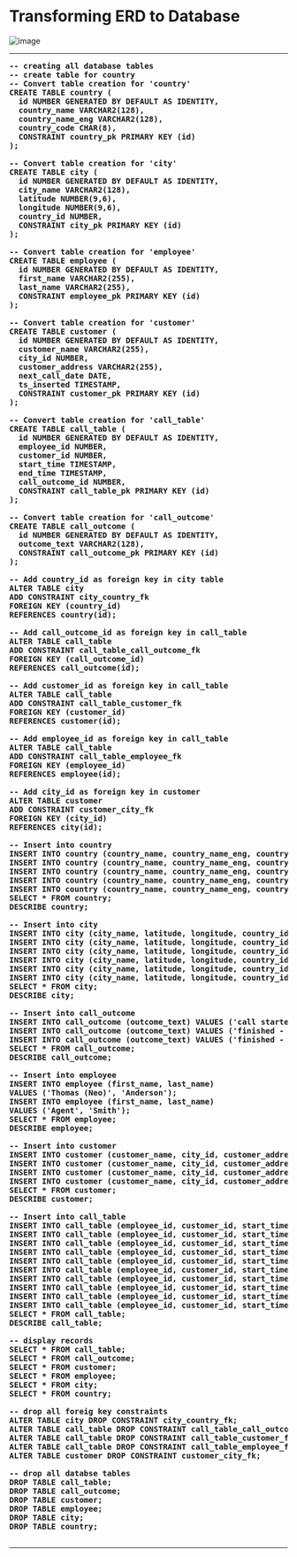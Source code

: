 # Transforming ERD to Database

![image](https://github.com/toarnabtrainer/PTS_Databases/assets/111301975/bed1eaaf-b549-4f12-a092-6270f8657b1e)

<hr> 

<b>

<pre>
-- creating all database tables
-- create table for country
-- Convert table creation for 'country'
CREATE TABLE country (
  id NUMBER GENERATED BY DEFAULT AS IDENTITY,
  country_name VARCHAR2(128),
  country_name_eng VARCHAR2(128),
  country_code CHAR(8),
  CONSTRAINT country_pk PRIMARY KEY (id)
);

-- Convert table creation for 'city'
CREATE TABLE city (
  id NUMBER GENERATED BY DEFAULT AS IDENTITY,
  city_name VARCHAR2(128),
  latitude NUMBER(9,6),
  longitude NUMBER(9,6),
  country_id NUMBER,
  CONSTRAINT city_pk PRIMARY KEY (id)
);

-- Convert table creation for 'employee'
CREATE TABLE employee (
  id NUMBER GENERATED BY DEFAULT AS IDENTITY,
  first_name VARCHAR2(255),
  last_name VARCHAR2(255),
  CONSTRAINT employee_pk PRIMARY KEY (id)
);

-- Convert table creation for 'customer'
CREATE TABLE customer (
  id NUMBER GENERATED BY DEFAULT AS IDENTITY,
  customer_name VARCHAR2(255),
  city_id NUMBER,
  customer_address VARCHAR2(255),
  next_call_date DATE,
  ts_inserted TIMESTAMP,
  CONSTRAINT customer_pk PRIMARY KEY (id)
);

-- Convert table creation for 'call_table'
CREATE TABLE call_table (
  id NUMBER GENERATED BY DEFAULT AS IDENTITY,
  employee_id NUMBER,
  customer_id NUMBER,
  start_time TIMESTAMP,
  end_time TIMESTAMP,
  call_outcome_id NUMBER,
  CONSTRAINT call_table_pk PRIMARY KEY (id)
);

-- Convert table creation for 'call_outcome'
CREATE TABLE call_outcome (
  id NUMBER GENERATED BY DEFAULT AS IDENTITY,
  outcome_text VARCHAR2(128),
  CONSTRAINT call_outcome_pk PRIMARY KEY (id)
);

-- Add country_id as foreign key in city table
ALTER TABLE city 
ADD CONSTRAINT city_country_fk
FOREIGN KEY (country_id) 
REFERENCES country(id);

-- Add call_outcome_id as foreign key in call_table
ALTER TABLE call_table
ADD CONSTRAINT call_table_call_outcome_fk
FOREIGN KEY (call_outcome_id)
REFERENCES call_outcome(id);

-- Add customer_id as foreign key in call_table
ALTER TABLE call_table
ADD CONSTRAINT call_table_customer_fk
FOREIGN KEY (customer_id)
REFERENCES customer(id);

-- Add employee_id as foreign key in call_table
ALTER TABLE call_table
ADD CONSTRAINT call_table_employee_fk
FOREIGN KEY (employee_id)
REFERENCES employee(id);

-- Add city_id as foreign key in customer
ALTER TABLE customer
ADD CONSTRAINT customer_city_fk
FOREIGN KEY (city_id)
REFERENCES city(id);

-- Insert into country
INSERT INTO country (country_name, country_name_eng, country_code) VALUES ('Deutschland', 'Germany', 'DEU');
INSERT INTO country (country_name, country_name_eng, country_code) VALUES ('Srbija', 'Serbia', 'SRB');
INSERT INTO country (country_name, country_name_eng, country_code) VALUES ('Hrvatska', 'Croatia', 'HRV');
INSERT INTO country (country_name, country_name_eng, country_code) VALUES ('United Stated of America', 'United Stated of America', 'USA');
INSERT INTO country (country_name, country_name_eng, country_code) VALUES ('Polska', 'Poland', 'POL');
SELECT * FROM country;
DESCRIBE country;

-- Insert into city
INSERT INTO city (city_name, latitude, longitude, country_id) VALUES ('Berlin', 52.520008, 13.404954, 1);
INSERT INTO city (city_name, latitude, longitude, country_id) VALUES ('Belgrade', 44.787197, 20.457273, 2);
INSERT INTO city (city_name, latitude, longitude, country_id) VALUES ('Zagreb', 45.815399, 15.966568, 3);
INSERT INTO city (city_name, latitude, longitude, country_id) VALUES ('New York', 40.73061, -73.935242, 4);
INSERT INTO city (city_name, latitude, longitude, country_id) VALUES ('Los Angeles', 34.052235, -118.243683, 4);
INSERT INTO city (city_name, latitude, longitude, country_id) VALUES ('Warsaw', 52.237049, 21.017532, 5);
SELECT * FROM city;
DESCRIBE city;

-- Insert into call_outcome
INSERT INTO call_outcome (outcome_text) VALUES ('call started');
INSERT INTO call_outcome (outcome_text) VALUES ('finished - successfully');
INSERT INTO call_outcome (outcome_text) VALUES ('finished - unsuccessfully');
SELECT * FROM call_outcome;
DESCRIBE call_outcome;
	
-- Insert into employee
INSERT INTO employee (first_name, last_name)
VALUES ('Thomas (Neo)', 'Anderson');
INSERT INTO employee (first_name, last_name)
VALUES ('Agent', 'Smith');
SELECT * FROM employee;
DESCRIBE employee;

-- Insert into customer
INSERT INTO customer (customer_name, city_id, customer_address, next_call_date, ts_inserted) VALUES ('Jewelry Store', 4, 'Long Street 120', '2020-01-21', '2020-01-09 14:01:20');
INSERT INTO customer (customer_name, city_id, customer_address, next_call_date, ts_inserted) VALUES ('Bakery', 1, 'Kurfürstendamm 25', '2020-02-21', '2020-01-09 17:52:15');
INSERT INTO customer (customer_name, city_id, customer_address, next_call_date, ts_inserted) VALUES ('Café', 1, 'Tauentzienstraße 44', '2020-01-21', '2020-01-10 08:02:49');
INSERT INTO customer (customer_name, city_id, customer_address, next_call_date, ts_inserted) VALUES ('Restaurant', 3, 'Ulica lipa 15', '2020-01-21', '2020-01-10 09:20:21');
SELECT * FROM customer;
DESCRIBE customer;

-- Insert into call_table
INSERT INTO call_table (employee_id, customer_id, start_time, end_time, call_outcome_id) VALUES (1, 4, '2020-01-11 09:00:15', '2020-01-11 09:12:22', 2);
INSERT INTO call_table (employee_id, customer_id, start_time, end_time, call_outcome_id) VALUES (1, 2, '2020-01-11 09:14:50', '2020-01-11 09:20:01', 2);
INSERT INTO call_table (employee_id, customer_id, start_time, end_time, call_outcome_id) VALUES (2, 3, '2020-01-11 09:02:20', '2020-01-11 09:18:05', 3);
INSERT INTO call_table (employee_id, customer_id, start_time, end_time, call_outcome_id) VALUES (1, 1, '2020-01-11 09:24:15', '2020-01-11 09:25:05', 3);
INSERT INTO call_table (employee_id, customer_id, start_time, end_time, call_outcome_id) VALUES (1, 3, '2020-01-11 09:26:23', '2020-01-11 09:33:45', 2);
INSERT INTO call_table (employee_id, customer_id, start_time, end_time, call_outcome_id) VALUES (1, 2, '2020-01-11 09:40:31', '2020-01-11 09:42:32', 2);
INSERT INTO call_table (employee_id, customer_id, start_time, end_time, call_outcome_id) VALUES (2, 4, '2020-01-11 09:41:17', '2020-01-11 09:45:21', 2);
INSERT INTO call_table (employee_id, customer_id, start_time, end_time, call_outcome_id) VALUES (1, 1, '2020-01-11 09:42:32', '2020-01-11 09:46:53', 3);
INSERT INTO call_table (employee_id, customer_id, start_time, end_time, call_outcome_id) VALUES (2, 1, '2020-01-11 09:46:00', '2020-01-11 09:48:02', 2);
INSERT INTO call_table (employee_id, customer_id, start_time, end_time, call_outcome_id) VALUES (2, 2, '2020-01-11 09:50:12', '2020-01-11 09:55:35', 2);
SELECT * FROM call_table;
DESCRIBE call_table;

-- display records
SELECT * FROM call_table;
SELECT * FROM call_outcome;
SELECT * FROM customer;
SELECT * FROM employee;
SELECT * FROM city;
SELECT * FROM country;

-- drop all foreig key constraints
ALTER TABLE city DROP CONSTRAINT city_country_fk;
ALTER TABLE call_table DROP CONSTRAINT call_table_call_outcome_fk;
ALTER TABLE call_table DROP CONSTRAINT call_table_customer_fk;
ALTER TABLE call_table DROP CONSTRAINT call_table_employee_fk;
ALTER TABLE customer DROP CONSTRAINT customer_city_fk;

-- drop all databse tables
DROP TABLE call_table;
DROP TABLE call_outcome;
DROP TABLE customer;
DROP TABLE employee;
DROP TABLE city;
DROP TABLE country;

</pre>

</b>

<hr>
